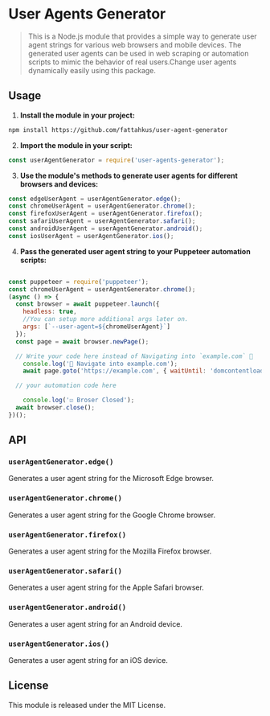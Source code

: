 
# User Agents Generator

> This is a Node.js module that provides a simple way to generate user agent strings for various web browsers and mobile devices. The generated user agents can be used in web scraping or automation scripts to mimic the behavior of real users.Change user agents dynamically easily using this package.

## Usage

1.  **Install the module in your project:**

```bash
npm install https://github.com/fattahkus/user-agent-generator
```

2. **Import the module in your script:**

```javascript
const userAgentGenerator = require('user-agents-generator');
```

3. **Use the module's methods to generate user agents for different browsers and devices:**

```javascript
const edgeUserAgent = userAgentGenerator.edge();
const chromeUserAgent = userAgentGenerator.chrome();
const firefoxUserAgent = userAgentGenerator.firefox();
const safariUserAgent = userAgentGenerator.safari();
const androidUserAgent = userAgentGenerator.android();
const iosUserAgent = userAgentGenerator.ios();
```
4. **Pass the generated user agent string to your Puppeteer automation scripts:**

```javascript

const puppeteer = require('puppeteer');
const chromeUserAgent = userAgentGenerator.chrome();
(async () => {
  const browser = await puppeteer.launch({
    headless: true,
    //You can setup more additional args later on.
    args: [`--user-agent=${chromeUserAgent}`]
  });
  const page = await browser.newPage();

  // Write your code here instead of Navigating into `example.com` 🚀
	console.log('🚀 Navigate into example.com');
	await page.goto('https://example.com', { waitUntil: 'domcontentloaded'});

  // your automation code here

	console.log('☑️ Broser Closed');
  await browser.close();
})();
```

## API

### `userAgentGenerator.edge()`

Generates a user agent string for the Microsoft Edge browser.

### `userAgentGenerator.chrome()`

Generates a user agent string for the Google Chrome browser.

### `userAgentGenerator.firefox()`

Generates a user agent string for the Mozilla Firefox browser.

### `userAgentGenerator.safari()`

Generates a user agent string for the Apple Safari browser.

### `userAgentGenerator.android()`

Generates a user agent string for an Android device.

### `userAgentGenerator.ios()`

Generates a user agent string for an iOS device.

## License

This module is released under the MIT License.